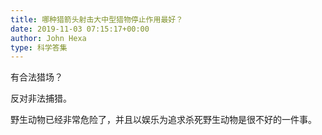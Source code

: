 ```yaml
---
title: 哪种猎箭头射击大中型猎物停止作用最好？
date: 2019-11-03 07:15:17+00:00
author: John Hexa
type: 科学答集
---
```

有合法猎场？

反对非法捕猎。

野生动物已经非常危险了，并且以娱乐为追求杀死野生动物是很不好的一件事。


